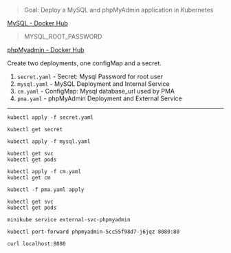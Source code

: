 > Goal: Deploy a MySQL and phpMyAdmin application in Kubernetes

[MySQL - Docker Hub ](https://hub.docker.com/_/mysql)
> MYSQL_ROOT_PASSWORD


[phpMyadmin - Docker Hub ](https://hub.docker.com/_/phpmyadmin)


Create two deployments, one configMap and a secret.

1. ``secret.yaml`` - Secret: Mysql Password for root user
1. ``mysql.yaml`` - MySQL Deployment and Internal Service
1. ``cm.yaml`` - ConfigMap: Mysql database_url used by PMA
1. ``pma.yaml`` - phpMyAdmin Deployment and External Service



---


````
kubectl apply -f secret.yaml

kubectl get secret

kubectl apply -f mysql.yaml 

kubectl get svc
kubectl get pods

kubectl apply -f cm.yaml 
kubectl get cm

kubectl -f pma.yaml apply

kubectl get svc
kubectl get pods

minikube service external-svc-phpmyadmin

kubectl port-forward phpmyadmin-5cc55f98d7-j6jqz 8080:80

curl localhost:8080
````